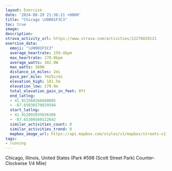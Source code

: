 ```yaml
---
layout: Exercise
date: '2024-08-29 21:36:21 +0000'
title: "Chicago \U0001F3C3"
toc: true
image:
description:
strava_activity_url: https://www.strava.com/activities/12276819121
exercise_data:
  emoji: "\U0001F3C3"
  average_heartrate: 159.4bpm
  max_heartrate: 170.0bpm
  average_watts: 302.9W
  max_watts: 360W
  distance_in_miles: 2mi
  pace_per_mile: 7m25s/mi
  elevation_high: 181.5m
  elevation_low: 179.9m
  total_elevation_gain_in_feet: 0ft
  end_latlng:
  - 41.911568166688085
  - -87.65036570839584
  start_latlng:
  - 41.912092035636306
  - -87.65306560322642
  similar_activities_count: 0
  similar_activities_trend: 0
  mapbox_image_url: https://api.mapbox.com/styles/v1/mapbox/streets-v11/static/path-5+787af2-1.0(c%7Bx~Fpk~uOAiAE%5BIS%3FOVWj%40w%40%7CAqCHYEo%40%3FsACeAEaN%40g%40TIDOC%5D%40kAQyD%40m%40Fm%40HWLEV%40rAGJBDDBFCp%40%3F%7CCD~%40DNLRPJPDpAQZSLQDY%3FaAGkBEOMUSMUEU%3Fu%40DWNORGVARFbDJ%60%40NNRHzAMVKPYD%5BEoCA_%40K%5BMO%5BIY%3Fa%40%40g%40JONO%60%40BhDFf%40PTTJJ%3F%5EGf%40ATENMJQDW%3FiCEi%40K%5BOOYKQAcAHQFIHIRI%5CFfDBVJTNJTFfAIVGJGNQHUCaDC_%40ISQSSI_%40AuAFQGQQICmBJa%40NKJHbFJpM%3FvAA%60B%40PDvB),pin-s-s+e5b22e(-87.65129,41.9117),pin-s-f+89ae00(-87.64881000000001,41.910940000000004)/auto/800x800?access_token=pk.eyJ1Ijoiam9zaGJlY2ttYW4iLCJhIjoiY205eWR2aDd1MWZ6djJrbXc4a3M0bWZleiJ9.XiG9OWkNcZk2QzjJbxLB4A
tags:
- running
---
```




Chicago, Illinois, United States (Park #598 (Scott Street Park) Counter-Clockwise 1/4 Mile)
